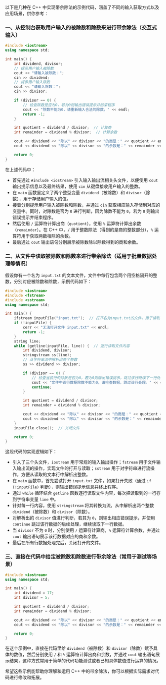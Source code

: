 以下是几种在 C++ 中实现带余除法的示例代码，涵盖了不同的输入获取方式以及应用场景，供你参考：

### 一、从控制台获取用户输入的被除数和除数来进行带余除法（交互式输入）

```cpp
#include <iostream>
using namespace std;

int main() {
    int dividend, divisor;
    // 提示用户输入被除数
    cout << "请输入被除数：";
    cin >> dividend;
    // 提示用户输入除数
    cout << "请输入除数：";
    cin >> divisor;

    if (divisor == 0) {
        // 检查除数是否为0，若为0则输出错误提示并结束程序
        cout << "除数不能为0，请重新输入合法的除数。" << endl;
        return -1;
    }

    int quotient = dividend / divisor;  // 计算商
    int remainder = dividend % divisor;  // 计算余数

    cout << dividend << "除以" << divisor << "的商是：" << quotient << endl;
    cout << dividend << "除以" << divisor << "的余数是：" << remainder << endl;

    return 0;
}
```

在上述代码中：

- 首先通过 `#include <iostream>` 引入输入输出流相关头文件，以便使用 `cout` 输出提示信息以及最终结果，使用 `cin` 从键盘接收用户输入的整数。
- 在 `main` 函数里定义了两个整型变量 `dividend`（被除数）和 `divisor`（除数），用于存储用户输入的值。
- 接着分别提示用户输入被除数和除数，并通过 `cin` 获取相应输入存储到对应的变量中。同时，对除数是否为 `0` 进行判断，因为除数不能为 `0`，若为 `0` 则输出错误提示并结束程序。
- 然后使用 `/` 运算符计算出商（`quotient`），使用 `%` 运算符计算出余数（`remainder`）。在 C++ 中，`/` 用于整数除法（得到的是商的整数部分），`%` 运算符用于获取两数相除的余数。
- 最后通过 `cout` 输出语句分别展示被除数除以除数得到的商和余数。

### 二、从文件中读取被除数和除数来进行带余除法（适用于批量数据处理等情况）

假设你有一个名为 `input.txt` 的文本文件，文件中每行包含两个用空格隔开的整数，分别对应被除数和除数，示例代码如下：

```cpp
#include <iostream>
#include <fstream>
#include <sstream>
using namespace std;

int main() {
    ifstream inputFile("input.txt");  // 打开名为input.txt的文件，用于读取
    if (!inputFile) {
        cerr << "无法打开文件 input.txt" << endl;
        return -1;
    }
    string line;
    while (getline(inputFile, line)) {  // 逐行读取文件内容
        int dividend, divisor;
        stringstream ss(line);
        // 从字符串流中解析出两个整数
        ss >> dividend >> divisor;

        if (divisor == 0) {
            // 检查当前行的除数是否为0，若为0则输出错误提示，跳过该行继续下一行处理
            cout << "文件中该行数据除数不能为0，请检查数据，跳过该行处理。" << endl;
            continue;
        }

        int quotient = dividend / divisor;
        int remainder = dividend % divisor;

        cout << dividend << "除以" << divisor << "的商是：" << quotient << endl;
        cout << dividend << "除以" << divisor << "的余数是：" << remainder << endl;
    }
    inputFile.close();  // 关闭文件

    return 0;
}
```

这段代码的实现逻辑如下：

- 引入了三个头文件，`iostream` 用于常规的输入输出操作；`fstream` 用于文件输入输出流的操作，实现文件的打开与读取；`sstream` 用于对字符串进行流操作，方便从读取的文本行中解析出整数。
- 在 `main` 函数中，首先尝试打开 `input.txt` 文件，如果打开失败（通过 `if (!inputFile)` 判断），则输出错误提示信息并终止程序。
- 通过 `while` 循环结合 `getline` 函数逐行读取文件内容，每次把读取到的一行存到字符串变量 `line` 中。
- 针对每一行内容，使用 `stringstream` 将其转换为流，从中解析出两个整数 `dividend`（被除数）和 `divisor`（除数）。
- 对解析出的 `divisor` 值进行判断，若其为 `0`，则输出相应错误提示，并使用 `continue` 跳过该行数据的后续处理，继续读取下一行数据。
- 当 `divisor` 不为 `0` 时，分别使用 `/` 运算符计算商，`%` 运算符计算余数，并通过 `cout` 输出语句展示该行数据对应的商和余数。
- 最后在所有行数据处理完后，关闭打开的文件。

### 三、直接在代码中给定被除数和除数进行带余除法（常用于测试等场景）

```cpp
#include <iostream>
using namespace std;

int main() {
    int dividend = 17;
    int divisor = 5;

    int quotient = dividend / divisor;
    int remainder = dividend % divisor;

    cout << dividend << "除以" << divisor << "的商是：" << quotient << endl;
    cout << dividend << "除以" << divisor << "的余数是：" << remainder << endl;

    return 0;
}
```

在这个示例中，直接在代码里给 `dividend`（被除数）和 `divisor`（除数）赋予具体的数值，然后分别使用 `/` 和 `%` 运算符计算出商和余数，并通过 `cout` 输出语句展示结果，这种方式常用于简单的代码功能测试或者已知具体数值进行运算的情况。

希望这些示例能帮助你理解和运用 C++ 中的带余除法，你可以根据实际需求对代码进行修改和拓展。 


